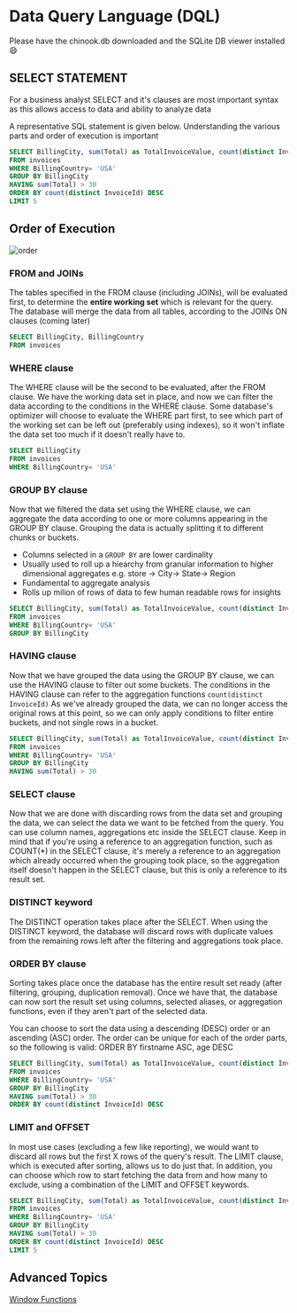 # Data Query Language (DQL)

Please have the chinook.db downloaded and the SQLite DB viewer installed :smile:
## SELECT STATEMENT 
For a business analyst SELECT and it's clauses are most important syntax as this allows access to data and ability to analyze data

A representative SQL statement is given below. Understanding the various parts and order of execution is important
```sql
SELECT BillingCity, sum(Total) as TotalInvoiceValue, count(distinct InvoiceId) as Invoices
FROM invoices 
WHERE BillingCountry= 'USA'
GROUP BY BillingCity
HAVING sum(Total) > 30
ORDER BY count(distinct InvoiceId) DESC
LIMIT 5
```
## Order of Execution
![order](https://learnsql.com/blog/sql-order-of-operations/1.png)
### FROM and JOINs

The tables specified in the FROM clause (including JOINs), will be evaluated first, to determine the **entire working set** which is relevant for the query. The database will merge the data from all tables, according to the JOINs ON clauses (coming later)

```sql
SELECT BillingCity, BillingCountry
FROM invoices
```

### WHERE clause

The WHERE clause will be the second to be evaluated, after the FROM clause. We have the working data set in place, and now we can filter the data according to the conditions in the WHERE clause. Some database's optimizer will choose to evaluate the WHERE part first, to see which part of the working set can be left out (preferably using indexes), so it won't inflate the data set too much if it doesn't really have to.

```sql
SELECT BillingCity
FROM invoices 
WHERE BillingCountry= 'USA'
```

### GROUP BY clause

Now that we filtered the data set using the WHERE clause, we can aggregate the data according to one or more columns appearing in the GROUP BY clause. Grouping the data is actually splitting it to different chunks or buckets.
- Columns selected in a `GROUP BY` are lower cardinality
- Usually used to roll up a hiearchy from granular information to higher dimensional aggregates e.g. store -> City-> State-> Region
- Fundamental to aggregate analysis
- Rolls up milion of rows of data to few human readable rows for insights

```sql
SELECT BillingCity, sum(Total) as TotalInvoiceValue, count(distinct InvoiceId) as Invoices
FROM invoices 
WHERE BillingCountry= 'USA'
GROUP BY BillingCity
```

### HAVING clause

Now that we have grouped the data using the GROUP BY clause, we can use the HAVING clause to filter out some buckets. The conditions in the HAVING clause can refer to the aggregation functions `count(distinct InvoiceId)`
As we've already grouped the data, we can no longer access the original rows at this point, so we can only apply conditions to filter entire buckets, and not single rows in a bucket.
```sql
SELECT BillingCity, sum(Total) as TotalInvoiceValue, count(distinct InvoiceId) as Invoices
FROM invoices 
WHERE BillingCountry= 'USA'
GROUP BY BillingCity
HAVING sum(Total) > 30
```

### SELECT clause

Now that we are done with discarding rows from the data set and grouping the data, we can select the data we want to be fetched from the query. You can use column names, aggregations etc inside the SELECT clause. Keep in mind that if you're using a reference to an aggregation function, such as COUNT(*) in the SELECT clause, it's merely a reference to an aggregation which already occurred when the grouping took place, so the aggregation itself doesn't happen in the SELECT clause, but this is only a reference to its result set.

### DISTINCT keyword
The DISTINCT operation takes place after the SELECT. When using the DISTINCT keyword, the database will discard rows with duplicate values from the remaining rows left after the filtering and aggregations took place.

### ORDER BY clause
Sorting takes place once the database has the entire result set ready (after filtering, grouping, duplication removal). Once we have that, the database can now sort the result set using columns, selected aliases, or aggregation functions, even if they aren't part of the selected data. 

You can choose to sort the data using a descending (DESC) order or an ascending (ASC) order. The order can be unique for each of the order parts, so the following is valid: ORDER BY firstname ASC, age DESC

```sql
SELECT BillingCity, sum(Total) as TotalInvoiceValue, count(distinct InvoiceId) as Invoices
FROM invoices 
WHERE BillingCountry= 'USA'
GROUP BY BillingCity
HAVING sum(Total) > 30
ORDER BY count(distinct InvoiceId) DESC
```

### LIMIT and OFFSET
In most use cases (excluding a few like reporting), we would want to discard all rows but the first X rows of the query's result. The LIMIT clause, which is executed after sorting, allows us to do just that. In addition, you can choose which row to start fetching the data from and how many to exclude, using a combination of the LIMIT and OFFSET keywords. 

```sql
SELECT BillingCity, sum(Total) as TotalInvoiceValue, count(distinct InvoiceId) as Invoices
FROM invoices 
WHERE BillingCountry= 'USA'
GROUP BY BillingCity
HAVING sum(Total) > 30
ORDER BY count(distinct InvoiceId) DESC
LIMIT 5
```

## Advanced Topics
[Window Functions](https://www.sqlitetutorial.net/sqlite-window-functions/)


